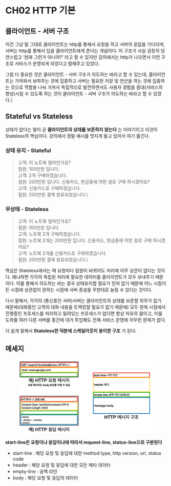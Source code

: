 # CH02 HTTP 기본

## **클라이언트 - 서버 구조**

이건 그냥 말 그대로 클라이언트는 http를 통해서 요청을 하고 서버의 응답을 기다리며, 서버는 http를 통해서 답을 클라이언트에게 준다는 개념이다. 이 구조가 사실 굉장히 당연스럽고 ‘원래 그런거 아니야?’ 라고 할 수 있지만 강의에서는 http가 나오면서 이런 구조로 서비스가 운영되게 되었다고 말해주고 있었다.

그럼 더 중요한 것은 클라이언트 - 서버 구조가 의도하는 바라고 할 수 있는데, 클라이언트는 가져와서 보여주는 것에 집중하고 서버는 필요한 저장 및 연산을 하는 것에 집중하는 것으로 역할을 나눠 가져서 독립적으로 발전하면서도 사용자 경험을 증대(서비스의 향상)시킬 수 있도록 하는 것이 클라이언트 - 서버 구조가 의도하는 바라고 할 수 있겠다.\


## Stateful vs **Stateless**

상태가 없다는 말이 곧 **클라이언트의 상태를 보존하지 않는다** 는 이야기이고 이것이 Stateless의 핵심이다. 강의에서 정말 예시를 멋지게 들고 있어서 여기 옮긴다.

### 상태 유지 - Stateful

> 고객: 이 노트북 얼마인가요?\
> 점원: 100만원 입니다.\
> 고객: 2개 구매하겠습니다.\
> 점원: 200만원 입니다. 신용카드, 현금중에 어떤 걸로 구매 하시겠어요?\
> 고객: 신용카드로 구매하겠습니다.\
> 점원: 200만원 결제 완료되었습니다.\
>

### 무상태 - Stateless

> 고객: 이 노트북 얼마인가요?\
> 점원: 100만원 입니다.\
> 고객: 노트북 2개 구매하겠습니다.\
> 점원: 노트북 2개는 200만원 입니다. 신용카드, 현금중에 어떤 걸로 구매 하시겠어요?\
> 고객: 노트북 2개를 신용카드로 구매하겠습니다.\
> 점원: 200만원 결제 완료되었습니다.\
>



핵심은 Stateless에서는 매 요청마다 점원이 바뀌어도 처리에 아무 상관이 없다는 것이다. 왜냐하면 각각의 독립된 처리에 필요한 데이터를 클라이언트가 모두 보내주기 때문이다. 이를 통해서 의도하는 바는 결국 상태유지할 필요가 전혀 없기 때문에 어느 시점이든 시점에 상관없이 원하는 시점에 서버 증설을 무한대로 늘릴 수 있다는 것이다.

다시 말해서, 각각의 (통신중인 서버)서버는 클라이언트의 상태를 보존할 의무가 없기 때문에(대화중인 고객의 대화 내용을 트랙킹할 필요가 없기 때문에) 모두 현재 시점에서 진행중인 프로세스를 처리하고 밀려있는 프로세스가 없다면 항상 자유의 몸이고, 이를 도와줄 여러 다른 서버를 중간에 대거 투입해도 전체 서비스 운영에 아무런 문제가 없다.

더 쉽게 말해서 **Stateless한 덕분에 스케일아웃이 용이한 구조** 가 된다.



## **메세지**

<figure><img src="../../.gitbook/assets/image (11) (2).png" alt=""><figcaption></figcaption></figure>

**start-line은 요청이냐 응답이냐에 따라서 request-line, status-line으로 구분된다**



* start-line : 해당 요청 및 응답에 대한 method type, http version, url, status code
* header : 해당 요청 및 응답에 대한 모든 메타 데이터
* empty-line : 공백 라인
* body : 해당 요청 및 응답의 데이터
